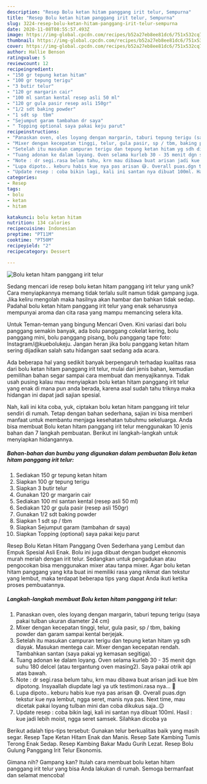 ```yaml
---
description: "Resep Bolu ketan hitam panggang irit telur, Sempurna"
title: "Resep Bolu ketan hitam panggang irit telur, Sempurna"
slug: 3224-resep-bolu-ketan-hitam-panggang-irit-telur-sempurna
date: 2020-11-08T08:55:57.493Z
image: https://img-global.cpcdn.com/recipes/b52a27eb8ee81dc6/751x532cq70/bolu-ketan-hitam-panggang-irit-telur-foto-resep-utama.jpg
thumbnail: https://img-global.cpcdn.com/recipes/b52a27eb8ee81dc6/751x532cq70/bolu-ketan-hitam-panggang-irit-telur-foto-resep-utama.jpg
cover: https://img-global.cpcdn.com/recipes/b52a27eb8ee81dc6/751x532cq70/bolu-ketan-hitam-panggang-irit-telur-foto-resep-utama.jpg
author: Hallie Benson
ratingvalue: 5
reviewcount: 12
recipeingredient:
- "150 gr tepung ketan hitam"
- "100 gr tepung terigu"
- "3 butir telur"
- "120 gr margarin cair"
- "100 ml santan kental resep asli 50 ml"
- "120 gr gula pasir resep asli 150gr"
- "1/2 sdt baking powder"
- "1 sdt sp  tbm"
- "Sejumput garam tambahan dr saya"
- " Topping optional saya pakai keju parut"
recipeinstructions:
- "Panaskan oven, oles loyang dengan margarin, taburi tepung terigu (saya pakai tulban ukuran diameter 24 cm)"
- "Mixer dengan kecepatan tinggi, telur, gula pasir, sp / tbm, baking powder dan garam sampai kental berjejak."
- "Setelah itu masukan campuran terigu dan tepung ketan hitam yg sdh diayak. Masukan mentega cair. Mixer dengan kecepatan rendah. Tambahkan santan (saya pakai yg kemasan segitiga)."
- "Tuang adonan ke dalam loyang. Oven selama kurleb 30 - 35 menit dgn suhu 180 delcel (atau tergantung oven masing2). Saya pakai otrik api atas bawah."
- "Note : dr segi.rasa belum tahu, krn mau dibawa buat arisan jadi kue blm dipotong. Insyaallah diupdate lagi ya utk testimoni.rasa nya... 🙏"
- "Lupa dipoto.. keburu habis kue nya pas arisan 😅. Overall puas.dgn tekstur kue nya lembut, ngga seret, manis nya pas. Next time, mau dicetak pakai loyang tulban mini dan coba dikukus saja..😉"
- "Update resep : coba bikin lagi, kali ini santan nya dibuat 100ml. Hasil : kue jadi lebih moist, ngga seret samsek. Silahkan dicoba ya"
categories:
- Resep
tags:
- bolu
- ketan
- hitam

katakunci: bolu ketan hitam 
nutrition: 134 calories
recipecuisine: Indonesian
preptime: "PT11M"
cooktime: "PT50M"
recipeyield: "2"
recipecategory: Dessert

---
```



![Bolu ketan hitam panggang irit telur](https://img-global.cpcdn.com/recipes/b52a27eb8ee81dc6/751x532cq70/bolu-ketan-hitam-panggang-irit-telur-foto-resep-utama.jpg)

Sedang mencari ide resep bolu ketan hitam panggang irit telur yang unik? Cara menyiapkannya memang tidak terlalu sulit namun tidak gampang juga. Jika keliru mengolah maka hasilnya akan hambar dan bahkan tidak sedap. Padahal bolu ketan hitam panggang irit telur yang enak seharusnya mempunyai aroma dan cita rasa yang mampu memancing selera kita.

Untuk Teman-teman yang bingung Mencari Oven. Kini variasi dari bolu panggang semakin banyak, ada bolu panggang cokelat kering, bolu panggang mini, bolu panggang pisang, bolu panggang tape foto: Instagram/@kuebolukeju. Jangan heran jika bolu panggang ketan hitam sering dijadikan salah satu hidangan saat sedang ada acara.

Ada beberapa hal yang sedikit banyak berpengaruh terhadap kualitas rasa dari bolu ketan hitam panggang irit telur, mulai dari jenis bahan, kemudian pemilihan bahan segar sampai cara membuat dan menyajikannya. Tidak usah pusing kalau mau menyiapkan bolu ketan hitam panggang irit telur yang enak di mana pun anda berada, karena asal sudah tahu triknya maka hidangan ini dapat jadi sajian spesial.


Nah, kali ini kita coba, yuk, ciptakan bolu ketan hitam panggang irit telur sendiri di rumah. Tetap dengan bahan sederhana, sajian ini bisa memberi manfaat untuk membantu menjaga kesehatan tubuhmu sekeluarga. Anda bisa membuat Bolu ketan hitam panggang irit telur menggunakan 10 jenis bahan dan 7 langkah pembuatan. Berikut ini langkah-langkah untuk menyiapkan hidangannya.

<!--inarticleads1-->

##### Bahan-bahan dan bumbu yang digunakan dalam pembuatan Bolu ketan hitam panggang irit telur:

1. Sediakan 150 gr tepung ketan hitam
1. Siapkan 100 gr tepung terigu
1. Siapkan 3 butir telur
1. Gunakan 120 gr margarin cair
1. Sediakan 100 ml santan kental (resep asli 50 ml)
1. Sediakan 120 gr gula pasir (resep asli 150gr)
1. Gunakan 1/2 sdt baking powder
1. Siapkan 1 sdt sp / tbm
1. Siapkan Sejumput garam (tambahan dr saya)
1. Siapkan  Topping (optional) saya pakai keju parut


Resep Bolu Ketan Hitam Panggang Oven Sederhana yang Lembut dan Empuk Spesial Asli Enak. Bolu ini juga dibuat dengan budget ekonomis murah meriah dengan irit telur. Sedangkan untuk pengadukan atau pengocokan bisa menggunakan mixer atau tanpa mixer. Agar bolu ketan hitam panggang yang kita buat ini memiliki rasa yang nikmat dan tekstur yang lembut, maka terdapat beberapa tips yang dapat Anda ikuti ketika proses pembuatannya. 

<!--inarticleads2-->

##### Langkah-langkah membuat Bolu ketan hitam panggang irit telur:

1. Panaskan oven, oles loyang dengan margarin, taburi tepung terigu (saya pakai tulban ukuran diameter 24 cm)
1. Mixer dengan kecepatan tinggi, telur, gula pasir, sp / tbm, baking powder dan garam sampai kental berjejak.
1. Setelah itu masukan campuran terigu dan tepung ketan hitam yg sdh diayak. Masukan mentega cair. Mixer dengan kecepatan rendah. Tambahkan santan (saya pakai yg kemasan segitiga).
1. Tuang adonan ke dalam loyang. Oven selama kurleb 30 - 35 menit dgn suhu 180 delcel (atau tergantung oven masing2). Saya pakai otrik api atas bawah.
1. Note : dr segi.rasa belum tahu, krn mau dibawa buat arisan jadi kue blm dipotong. Insyaallah diupdate lagi ya utk testimoni.rasa nya... 🙏
1. Lupa dipoto.. keburu habis kue nya pas arisan 😅. Overall puas.dgn tekstur kue nya lembut, ngga seret, manis nya pas. Next time, mau dicetak pakai loyang tulban mini dan coba dikukus saja..😉
1. Update resep : coba bikin lagi, kali ini santan nya dibuat 100ml. Hasil : kue jadi lebih moist, ngga seret samsek. Silahkan dicoba ya


Berikut adalah tips-tips tersebut: Gunakan telur berkualitas baik yang masih segar. Resep Tape Ketan Hitam Enak dan Manis. Resep Sate Kambing Tumis Terong Enak Sedap. Resep Kambing Bakar Madu Gurih Lezat. Resep Bolu Gulung Panggang Irit Telur Ekonomis. 

Gimana nih? Gampang kan? Itulah cara membuat bolu ketan hitam panggang irit telur yang bisa Anda lakukan di rumah. Semoga bermanfaat dan selamat mencoba!
